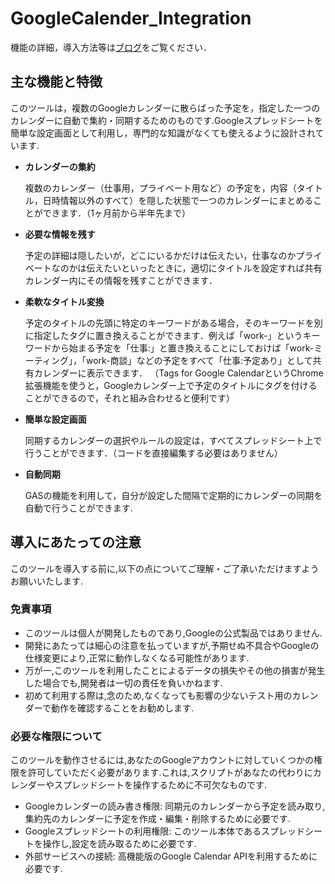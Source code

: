 # GoogleCalender_Integration
機能の詳細，導入方法等は[ブログ](https://zenn.dev/syosyo/articles/a096520dd55ec5)をご覧ください．

## 主な機能と特徴
このツールは，複数のGoogleカレンダーに散らばった予定を，指定した一つのカレンダーに自動で集約・同期するためのものです.Googleスプレッドシートを簡単な設定画面として利用し，専門的な知識がなくても使えるように設計されています.
- **カレンダーの集約**

  複数のカレンダー（仕事用，プライベート用など）の予定を，内容（タイトル，日時情報以外のすべて）を隠した状態で一つのカレンダーにまとめることができます．（1ヶ月前から半年先まで）

- **必要な情報を残す**

  予定の詳細は隠したいが，どこにいるかだけは伝えたい，仕事なのかプライベートなのかは伝えたいといったときに，適切にタイトルを設定すれば共有カレンダー内にその情報を残すことができます．

- **柔軟なタイトル変換**

  予定のタイトルの先頭に特定のキーワードがある場合，そのキーワードを別に指定したタグに置き換えることができます．例えば「work-」というキーワードから始まる予定を「仕事:」と置き換えることにしておけば「work-ミーティング」，「work-商談」などの予定をすべて「仕事:予定あり」として共有カレンダーに表示できます．
  （Tags for Google CalendarというChrome拡張機能を使うと，Googleカレンダー上で予定のタイトルにタグを付けることができるので，それと組み合わせると便利です）

- **簡単な設定画面**

  同期するカレンダーの選択やルールの設定は，すべてスプレッドシート上で行うことができます．（コードを直接編集する必要はありません）

- **自動同期**

  GASの機能を利用して，自分が設定した間隔で定期的にカレンダーの同期を自動で行うことができます.

## 導入にあたっての注意
このツールを導入する前に,以下の点についてご理解・ご了承いただけますようお願いいたします.

### 免責事項
- このツールは個人が開発したものであり,Googleの公式製品ではありません.
- 開発にあたっては細心の注意を払っていますが,予期せぬ不具合やGoogleの仕様変更により,正常に動作しなくなる可能性があります.
- 万が一,このツールを利用したことによるデータの損失やその他の損害が発生した場合でも,開発者は一切の責任を負いかねます.
- 初めて利用する際は,念のため,なくなっても影響の少ないテスト用のカレンダーで動作を確認することをお勧めします.

### 必要な権限について
このツールを動作させるには,あなたのGoogleアカウントに対していくつかの権限を許可していただく必要があります.これは,スクリプトがあなたの代わりにカレンダーやスプレッドシートを操作するために不可欠なものです.

- Googleカレンダーの読み書き権限: 同期元のカレンダーから予定を読み取り,集約先のカレンダーに予定を作成・編集・削除するために必要です.
- Googleスプレッドシートの利用権限: このツール本体であるスプレッドシートを操作し,設定を読み取るために必要です.
- 外部サービスへの接続: 高機能版のGoogle Calendar APIを利用するために必要です.

